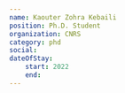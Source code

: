 ```yaml
---
name: Kaouter Zohra Kebaili 
position: Ph.D. Student
organization: CNRS
category: phd 
social:
dateOfStay: 
    start: 2022
    end: 
---
```

